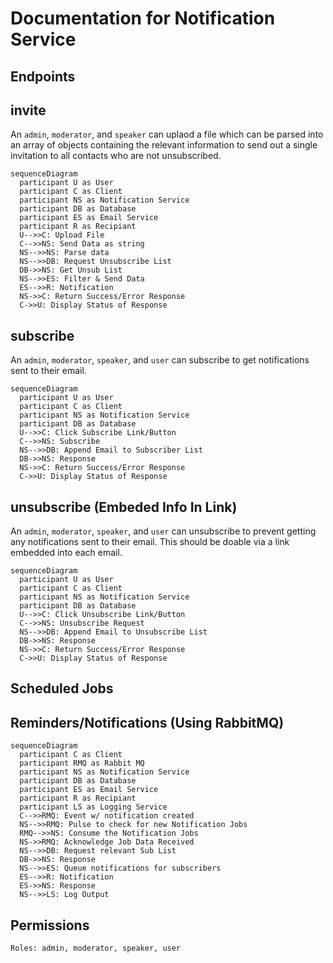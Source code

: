 # Documentation for Notification Service

## Endpoints

## invite

An `admin`, `moderator`, and `speaker` can uplaod a file which can be parsed into an array of objects containing the relevant information to send out a single invitation to all contacts who are not unsubscribed.

```mermaid
sequenceDiagram
  participant U as User
  participant C as Client
  participant NS as Notification Service
  participant DB as Database
  participant ES as Email Service
  participant R as Recipiant
  U-->>C: Upload File
  C-->>NS: Send Data as string
  NS-->>NS: Parse data
  NS-->>DB: Request Unsubscribe List
  DB->>NS: Get Unsub List
  NS-->>ES: Filter & Send Data
  ES-->>R: Notification
  NS->>C: Return Success/Error Response
  C->>U: Display Status of Response
```

## subscribe

An `admin`, `moderator`, `speaker`, and `user` can subscribe to get notifications sent to their email.

```mermaid
sequenceDiagram
  participant U as User
  participant C as Client
  participant NS as Notification Service
  participant DB as Database
  U-->>C: Click Subscribe Link/Button
  C-->>NS: Subscribe
  NS-->>DB: Append Email to Subscriber List
  DB->>NS: Response
  NS->>C: Return Success/Error Response
  C->>U: Display Status of Response
```

## unsubscribe (Embeded Info In Link)

An `admin`, `moderator`, `speaker`, and `user` can unsubscribe to prevent getting any notifications sent to their email. This should be doable via a link embedded into each email.

```mermaid
sequenceDiagram
  participant U as User
  participant C as Client
  participant NS as Notification Service
  participant DB as Database
  U-->>C: Click Unsubscribe Link/Button
  C-->>NS: Unsubscribe Request
  NS-->>DB: Append Email to Unsubscribe List
  DB->>NS: Response
  NS->>C: Return Success/Error Response
  C->>U: Display Status of Response
```

## Scheduled Jobs

## Reminders/Notifications (Using RabbitMQ)

```mermaid
sequenceDiagram
  participant C as Client
  participant RMQ as Rabbit MQ
  participant NS as Notification Service
  participant DB as Database
  participant ES as Email Service
  participant R as Recipiant
  participant LS as Logging Service
  C-->>RMQ: Event w/ notification created
  NS-->>RMQ: Pulse to check for new Notification Jobs
  RMQ-->>NS: Consume the Notification Jobs
  NS->>RMQ: Acknowledge Job Data Received
  NS-->>DB: Request relevant Sub List
  DB->>NS: Response
  NS-->>ES: Queue notifications for subscribers
  ES-->>R: Notification
  ES->>NS: Response
  NS-->>LS: Log Output
```

## Permissions

`Roles: admin, moderator, speaker, user`
